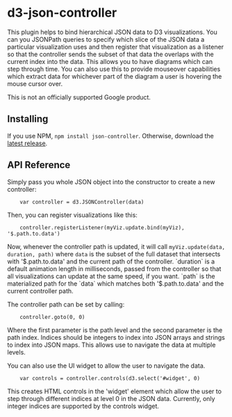 # d3-json-controller

This plugin helps to bind hierarchical JSON data to D3 visualizations. You can you JSONPath queries to specify which slice of the JSON data a particular visualization uses and then register that visualization as a listener so that the controller sends the subset of that data the overlaps with the current index into the data. This allows you to have diagrams which can step through time. You can also use this to provide mouseover capabilities which extract data for whichever part of the diagram a user is hovering the mouse cursor over.

This is not an officially supported Google product.

## Installing

If you use NPM, `npm install json-controller`. Otherwise, download the [latest release](https://github.com/narphorium/d3-json-controller/releases/latest).

## API Reference

Simply pass you whole JSON object into the constructor to create a new controller:

```
	var controller = d3.JSONController(data)
```

Then, you can register visualizations like this:

```
	controller.registerListener(myViz.update.bind(myViz), '$.path.to.data')
```

Now, whenever the controller path is updated, it will call `myViz.update(data, duration, path)` where `data` is the subset of the full dataset that intersects with '$.path.to.data' and the current path of the controller. `duration` is a default animation length in milliseconds, passed from the controller so that all visualizations can update at the same speed, if you want. `path` is the materialized path for the `data` which matches both '$.path.to.data' and the current controller path.

The controller path can be set by calling:

```
	controller.goto(0, 0)
```

Where the first parameter is the path level and the second parameter is the path index. Indices should be integers to index into JSON arrays and strings to index into JSON maps. This allows use to navigate the data at multiple levels.

You can also use the UI widget to allow the user to navigate the data.

```
	var controls = controller.controls(d3.select('#widget', 0)
```

This creates HTML controls in the 'widget' element which allow the user to step through different indices at level 0 in the JSON data. Currently, only integer indices are supported by the controls widget.
